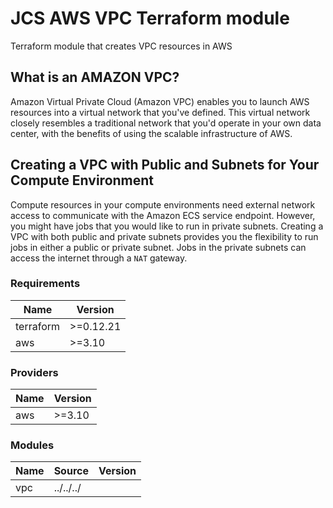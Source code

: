 # JCS AWS VPC Terraform module

Terraform module that creates VPC resources in AWS

## What is an AMAZON VPC?

Amazon Virtual Private Cloud (Amazon VPC) enables you to launch AWS resources into a virtual network that you've defined. This virtual network closely resembles a traditional network that you'd operate in your own data center, with the benefits of using the scalable infrastructure of AWS.

## Creating a VPC with Public and Subnets for Your Compute Environment

Compute resources in your compute environments need external network access to communicate with the Amazon ECS service endpoint. However, you might have jobs that you would like to run in private subnets. Creating a VPC with both public and private subnets provides you the flexibility to run jobs in either a public or private subnet. Jobs in the private subnets can access the internet through a `NAT` gateway.

### Requirements

| Name 	    | Version     |
|---------  |-------------|
| terraform | >=0.12.21   |
| aws       | >=3.10      |

### Providers

| Name | Version     |
|------|-------------|
| aws  | >=3.10      |

### Modules

| Name | Source    | Version |
|------|-----------| --------|
| vpc  | ../../../ |         |